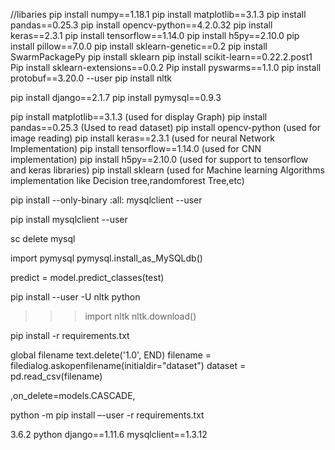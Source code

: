 //libaries
pip install numpy==1.18.1
pip install matplotlib==3.1.3 
pip install pandas==0.25.3 
pip install opencv-python==4.2.0.32
pip install keras==2.3.1 
pip install tensorflow==1.14.0 
pip install h5py==2.10.0 
pip install pillow==7.0.0
pip install sklearn-genetic==0.2
pip install SwarmPackagePy
pip install sklearn
pip install scikit-learn==0.22.2.post1
Pip install sklearn-extensions==0.0.2
Pip install pyswarms==1.1.0
pip install protobuf==3.20.0 --user
pip install nltk

pip install django==2.1.7
pip install pymysql==0.9.3

pip install matplotlib==3.1.3 (used for display Graph)
pip install pandas==0.25.3 (Used to read dataset)
pip install opencv-python  (used for image reading)
pip install keras==2.3.1 (used for neural Network Implementation)
pip install tensorflow==1.14.0 (used for CNN implementation)
pip install h5py==2.10.0 (used for support to tensorflow and keras libraries)
pip install sklearn (used for Machine learning Algorithms implementation like Decision tree,randomforest Tree,etc)

pip install  --only-binary :all: mysqlclient --user

pip install mysqlclient --user

sc delete mysql

import pymysql
pymysql.install_as_MySQLdb()

predict = model.predict_classes(test)

pip install --user -U nltk
python
>>> import nltk
>>> nltk.download()

pip install -r requirements.txt 


global filename
    text.delete('1.0', END)
    filename = filedialog.askopenfilename(initialdir="dataset")
    dataset = pd.read_csv(filename)

,on_delete=models.CASCADE,

python -m pip install –-user -r requirements.txt


3.6.2 python
django==1.11.6
mysqlclient==1.3.12
